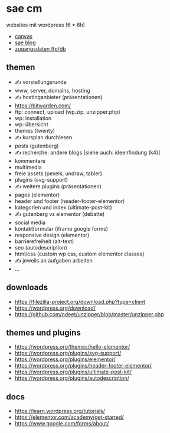 # sae cm

websites mit wordpress (6 * 6h)

- [canvas](https://canvas.sae.edu/courses/14917)
- [sae blog](https://projekte.sae.ch)
- [zugangsdaten ftp/db](https://docs.google.com/spreadsheets/d/1AbsW0GSadwPqMTr3f30889b4nDQ3nE7zy9SqwPE9KSA/edit#gid=178496325)

## themen

- ✍️ vorstellungsrunde
- www, server, domains, hosting
- ✍️ hostinganbieter (präsentationen)
- https://bitwarden.com/
- ftp: connect, upload (wp.zip, unzipper.php)
- wp: installation
- wp: übersicht
- themes (twenty)
- ✍️ kursplan durchlesen
- posts (gutenberg)
- ✍️ recherche: andere blogs [siehe auch: ideenfindung (k4)]
- kommentare
- multimedia
- freie assets (pexels, undraw, tabler)
- plugins (svg-support)
- ✍️ weitere plugins (präsentationen)
- pages (elementor)
- header und footer (header-footer-elementor)
- kategorien und index (ultimate-post-kit)
- ✍️ gutenberg vs elementor (debatte)
- social media
- kontaktformular (iframe google forms)
- responsive design (elementor)
- barrierefreiheit (alt-text)
- seo (autodescription)
- html/css (custom wp css, custom elementor classes)
- ✍️ jeweils an aufgaben arbeiten
- ...

## downloads

- https://filezilla-project.org/download.php?type=client
- https://wordpress.org/download/
- https://github.com/ndeet/unzipper/blob/master/unzipper.php

## themes und plugins

- https://wordpress.org/themes/hello-elementor/
- https://wordpress.org/plugins/svg-support/
- https://wordpress.org/plugins/elementor/
- https://wordpress.org/plugins/header-footer-elementor/
- https://wordpress.org/plugins/ultimate-post-kit/
- https://wordpress.org/plugins/autodescription/

## docs

- https://learn.wordpress.org/tutorials/
- https://elementor.com/academy/get-started/
- https://www.google.com/forms/about/
